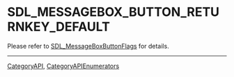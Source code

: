 # SDL_MESSAGEBOX_BUTTON_RETURNKEY_DEFAULT

Please refer to [SDL_MessageBoxButtonFlags](SDL_MessageBoxButtonFlags) for details.

----
[CategoryAPI](CategoryAPI), [CategoryAPIEnumerators](CategoryAPIEnumerators)

